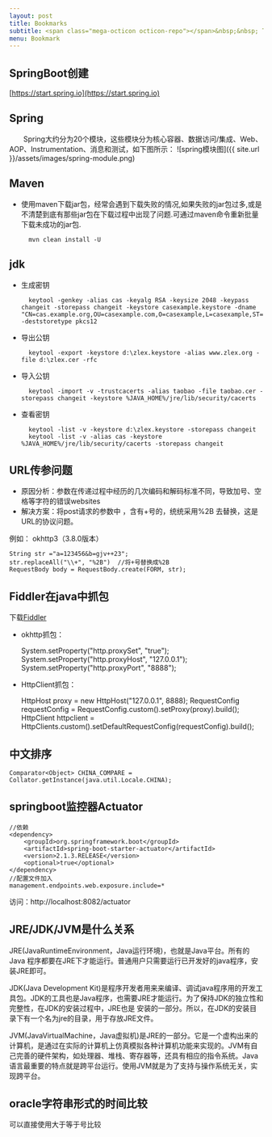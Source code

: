 ```yaml
---
layout: post
title: Bookmarks
subtitle: <span class="mega-octicon octicon-repo"></span>&nbsp;&nbsp; To mark useful libs - tools - books
menu: Bookmark
---
```


## SpringBoot创建

[https://start.spring.io](https://start.spring.io)

## Spring
　　Spring大约分为20个模块，这些模块分为核心容器、数据访问/集成、Web、AOP、Instrumentation、消息和测试，如下图所示：
![spring模块图]({{ site.url }}/assets/images/spring-module.png)

## Maven
- 使用maven下载jar包，经常会遇到下载失败的情况,如果失败的jar包过多,或是不清楚到底有那些jar包在下载过程中出现了问题.可通过maven命令重新批量下载未成功的jar包.

        mvn clean install -U 

## jdk
- 生成密钥

		keytool -genkey -alias cas -keyalg RSA -keysize 2048 -keypass changeit -storepass changeit -keystore casexample.keystore -dname "CN=cas.example.org,OU=casexample.com,O=casexample,L=casexample,ST=casexample,C=CN" -deststoretype pkcs12

- 导出公钥

		keytool -export -keystore d:\zlex.keystore -alias www.zlex.org -file d:\zlex.cer -rfc

- 导入公钥

		keytool -import -v -trustcacerts -alias taobao -file taobao.cer -storepass changeit -keystore %JAVA_HOME%/jre/lib/security/cacerts

- 查看密钥

		keytool -list -v -keystore d:\zlex.keystore -storepass changeit
		keytool -list -v -alias cas -keystore %JAVA_HOME%/jre/lib/security/cacerts -storepass changeit

## URL传参问题

- 原因分析：参数在传递过程中经历的几次编码和解码标准不同，导致加号、空格等字符的错误websites
- 解决方案：将post请求的参数中 ，含有+号的，统统采用%2B 去替换，这是URL的协议问题。

例如：
okhttp3（3.8.0版本）

	String str ="a=123456&b=gjv++23";
	str.replaceAll("\\+", "%2B")  //将+号替换成%2B
	RequestBody body = RequestBody.create(FORM, str);

## Fiddler在java中抓包

下载[Fiddler](https://www.telerik.com/download/fiddler)
- okhttp抓包：

	System.setProperty("http.proxySet", "true");
	System.setProperty("http.proxyHost", "127.0.0.1");
	System.setProperty("http.proxyPort", "8888");

- HttpClient抓包：

	HttpHost proxy = new HttpHost("127.0.0.1", 8888);
	RequestConfig requestConfig = RequestConfig.custom().setProxy(proxy).build();
	HttpClient httpclient = HttpClients.custom().setDefaultRequestConfig(requestConfig).build();

## 中文排序

	Comparator<Object> CHINA_COMPARE = Collator.getInstance(java.util.Locale.CHINA);

## springboot监控器Actuator
	//依赖
	<dependency>
        <groupId>org.springframework.boot</groupId>
        <artifactId>spring-boot-starter-actuator</artifactId>
		<version>2.1.3.RELEASE</version>
        <optional>true</optional>
    </dependency>
	//配置文件加入
	management.endpoints.web.exposure.include=*

访问：http://localhost:8082/actuator

## JRE/JDK/JVM是什么关系

JRE(JavaRuntimeEnvironment，Java运行环境)，也就是Java平台。所有的Java 程序都要在JRE下才能运行。普通用户只需要运行已开发好的java程序，安装JRE即可。

JDK(Java Development Kit)是程序开发者用来来编译、调试java程序用的开发工具包。JDK的工具也是Java程序，也需要JRE才能运行。为了保持JDK的独立性和完整性，在JDK的安装过程中，JRE也是 安装的一部分。所以，在JDK的安装目录下有一个名为jre的目录，用于存放JRE文件。

JVM(JavaVirtualMachine，Java虚拟机)是JRE的一部分。它是一个虚构出来的计算机，是通过在实际的计算机上仿真模拟各种计算机功能来实现的。JVM有自己完善的硬件架构，如处理器、堆栈、寄存器等，还具有相应的指令系统。Java语言最重要的特点就是跨平台运行。使用JVM就是为了支持与操作系统无关，实现跨平台。

## oracle字符串形式的时间比较

可以直接使用大于等于号比较

